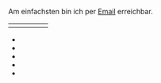 Am einfachsten bin ich per [Email](mailto:ulbrich.dennis@t-online.de) erreichbar.  

<table>
<tr><td><a href="https://arxiv.org/search/math?searchtype=author&query=Ulbrich%2C+D"><i class="ai ai-arxiv ai-2x"></i></i></a></td>
<td><a href="https://orcid.org/0000-0001-5541-011X"><i class="ai ai-orcid ai-2x"></i></a></td>
<td><a href="https://scholar.google.at/citations?user=b1u5plUAAAAJ&hl=de&oi=sra"><i class="ai ai-google-scholar ai-2x"></i></a></td>
<td><a href="https://www.researchgate.net/profile/Dennis-Ulbrich-2"><i class="ai ai-researchgate ai-2x"></i></a></td>
<td><a href="https://www.linkedin.com/in/ulbrichdennis/"><i class="fa-brands fa-linkedin fa-2x"></i></a></td>
</table>

</tabular>

 - <a href="https://arxiv.org/search/math?searchtype=author&query=Ulbrich%2C+D"><i class="ai ai-arxiv ai-2x"></i></i></a>
 - <a href="https://orcid.org/0000-0001-5541-011X"><i class="ai ai-orcid ai-2x"></i></a>
 - <a href="https://scholar.google.at/citations?user=b1u5plUAAAAJ&hl=de&oi=sra"><i class="ai ai-google-scholar ai-2x"></i></a>
 - <a href="https://www.researchgate.net/profile/Dennis-Ulbrich-2"><i class="ai ai-researchgate ai-2x"></i></a>
 - <a href="https://www.linkedin.com/in/ulbrichdennis/"><i class="fa-brands fa-linkedin fa-2x"></i></a>

